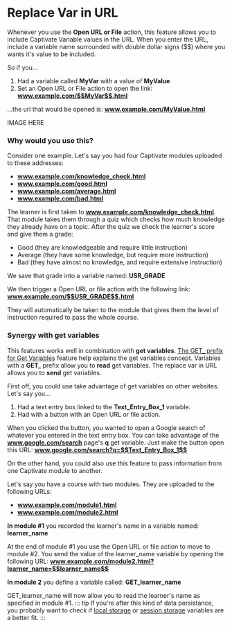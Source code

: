 # Replace Var in URL
Whenever you use the **Open URL or File** action, this feature allows you to include Captivate Variable values in the URL. When you enter the URL, include a variable name surrounded with double dollar signs ($$) where you wants it's value to be included.

So if you...

1. Had a variable called **MyVar** with a value of **MyValue**
2. Set an Open URL or File action to open the link: **www.example.com/$$MyVar$$.html**

...the url that would be opened is: **www.example.com/MyValue.html**

IMAGE HERE

### Why would you use this?
Consider one example. Let's say you had four Captivate modules uploaded to these addresses:
- **www.example.com/knowledge_check.html**
- **www.example.com/good.html**
- **www.example.com/average.html**
- **www.example.com/bad.html**

The learner is first taken to **www.example.com/knowledge_check.html**. That module takes them through a quiz which checks how much knowledge they already have on a topic. After the quiz we check the learner's score and give them a grade:
- Good (they are knowledgeable and require little instruction)
- Average (they have some knowledge, but require more instruction)
- Bad (they have almost no knowledge, and require extensive instruction)

We save that grade into a variable named: **USR_GRADE**

We then trigger a Open URL or file action with the following link: **www.example.com/$$USR_GRADE$$.html**

They will automatically be taken to the module that gives them the level of instruction required to pass the whole course.

### Synergy with get variables
This features works well in combination with **get variables**. [The GET_ prefix for Get Variables](./variable-prefixes.html#get-for-get-variables) feature help explains the get variables concept. Variables with a **GET_** prefix allow you to **read** get variables. The replace var in URL allows you to **send** get variables.

First off, you could use take advantage of get variables on other websites. Let's say you...
1. Had a text entry box linked to the **Text_Entry_Box_1** variable.
2. Had with a button with an Open URL or file action. 

When you clicked the button, you wanted to open a Google search of whatever you entered in the text entry box. You can take advantage of the **www.google.com/search** page's **q** get variable. Just make the button open this URL: **www.google.com/search?q=$$Text_Entry_Box_1$$**

On the other hand, you could also use this feature to pass information from one Captivate module to another. 

Let's say you have a course with two modules. They are uploaded to the following URLs:
- **www.example.com/module1.html**
- **www.example.com/module2.html**

**In module #1** you recorded the learner's name in a variable named: **learner_name**

At the end of module #1 you use the Open URL or file action to move to module #2. You send the value of the learner_name variable by opening the following URL: **www.example.com/module2.html?learner_name=$$learner_name$$**

**In module 2** you define a variable called: **GET_learner_name**

GET_learner_name will now allow you to read the learner's name as specified in module #1.
::: tip
If you're after this kind of data persistance, you probably want to check if [local storage](./variable-prefixes.html#ls-for-local-storage) or [session storage](./variable-prefixes.html#ss-for-session-storage) variables are a better fit.
:::
